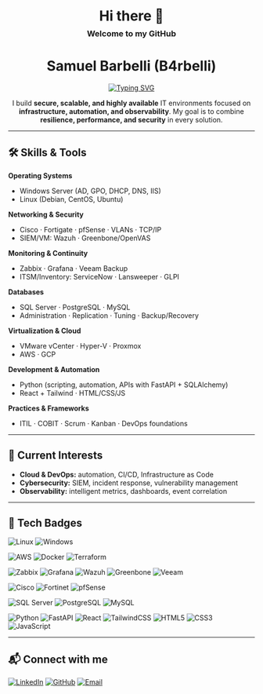 <!-- HEADER -->
<div align="center">

<h1>Hi there 👋</h1>
<h3 style="margin-top:-10px;">Welcome to my GitHub</h3>

# Samuel Barbelli (B4rbelli)

[![Typing SVG](https://readme-typing-svg.herokuapp.com?color=30A3DC&size=28&center=true&vCenter=true&width=800&lines=Infrastructure+%26+Cybersecurity+Analyst;Cloud+%26+DevOps+Enthusiast;Secure%2C+Scalable+%26+Highly+Available+Environments)](https://git.io/typing-svg)

I build **secure, scalable, and highly available** IT environments focused on **infrastructure, automation, and observability**. My goal is to combine **resilience, performance, and security** in every solution.

</div>

---

## 🛠️ Skills & Tools

**Operating Systems**
- Windows Server (AD, GPO, DHCP, DNS, IIS)
- Linux (Debian, CentOS, Ubuntu)

**Networking & Security**
- Cisco · Fortigate · pfSense · VLANs · TCP/IP
- SIEM/VM: Wazuh · Greenbone/OpenVAS

**Monitoring & Continuity**
- Zabbix · Grafana · Veeam Backup
- ITSM/Inventory: ServiceNow · Lansweeper · GLPI

**Databases**
- SQL Server · PostgreSQL · MySQL
- Administration · Replication · Tuning · Backup/Recovery

**Virtualization & Cloud**
- VMware vCenter · Hyper-V · Proxmox
- AWS · GCP

**Development & Automation**
- Python (scripting, automation, APIs with FastAPI + SQLAlchemy)
- React + Tailwind · HTML/CSS/JS

**Practices & Frameworks**
- ITIL · COBIT · Scrum · Kanban · DevOps foundations

---

## 🚀 Current Interests
- **Cloud & DevOps:** automation, CI/CD, Infrastructure as Code  
- **Cybersecurity:** SIEM, incident response, vulnerability management  
- **Observability:** intelligent metrics, dashboards, event correlation  

---

## 🧰 Tech Badges

<!-- Core Platforms -->
![Linux](https://img.shields.io/badge/Linux-000?style=for-the-badge&logo=linux&logoColor=FCC624)
![Windows](https://img.shields.io/badge/Windows-0078D6?style=for-the-badge&logo=windows&logoColor=white)

<!-- Cloud / IaC / Containers -->
![AWS](https://img.shields.io/badge/AWS-232F3E?style=for-the-badge&logo=amazon-aws&logoColor=white)
![Docker](https://img.shields.io/badge/Docker-2496ED?style=for-the-badge&logo=docker&logoColor=white)
![Terraform](https://img.shields.io/badge/Terraform-623CE4?style=for-the-badge&logo=terraform&logoColor=white)

<!-- Monitoring / Security -->
![Zabbix](https://img.shields.io/badge/Zabbix-CC0000?style=for-the-badge&logo=zabbix&logoColor=white)
![Grafana](https://img.shields.io/badge/Grafana-F46800?style=for-the-badge&logo=grafana&logoColor=white)
![Wazuh](https://img.shields.io/badge/Wazuh-0052CC?style=for-the-badge&logoColor=white)
![Greenbone](https://img.shields.io/badge/Greenbone-00A95C?style=for-the-badge&logoColor=white)
![Veeam](https://img.shields.io/badge/Veeam-00B336?style=for-the-badge&logo=veeam&logoColor=white)

<!-- Networking -->
![Cisco](https://img.shields.io/badge/Cisco-1BA0D7?style=for-the-badge&logo=cisco&logoColor=white)
![Fortinet](https://img.shields.io/badge/Fortinet-EE3124?style=for-the-badge&logo=fortinet&logoColor=white)
![pfSense](https://img.shields.io/badge/pfSense-212121?style=for-the-badge&logoColor=white)

<!-- Databases -->
![SQL Server](https://img.shields.io/badge/SQL%20Server-CC2927?style=for-the-badge&logo=microsoftsqlserver&logoColor=white)
![PostgreSQL](https://img.shields.io/badge/PostgreSQL-336791?style=for-the-badge&logo=postgresql&logoColor=white)
![MySQL](https://img.shields.io/badge/MySQL-4479A1?style=for-the-badge&logo=mysql&logoColor=white)

<!-- Dev / Frontend -->
![Python](https://img.shields.io/badge/Python-3776AB?style=for-the-badge&logo=python&logoColor=white)
![FastAPI](https://img.shields.io/badge/FastAPI-05998B?style=for-the-badge&logo=fastapi&logoColor=white)
![React](https://img.shields.io/badge/React-20232A?style=for-the-badge&logo=react&logoColor=61DAFB)
![TailwindCSS](https://img.shields.io/badge/Tailwind-06B6D4?style=for-the-badge&logo=tailwindcss&logoColor=white)
![HTML5](https://img.shields.io/badge/HTML-EB5E28?style=for-the-badge&logo=html5&logoColor=white)
![CSS3](https://img.shields.io/badge/CSS-1572B6?style=for-the-badge&logo=css3&logoColor=white)
![JavaScript](https://img.shields.io/badge/JavaScript-323330?style=for-the-badge&logo=javascript&logoColor=F7DF1E)

---

## 📬 Connect with me

[![LinkedIn](https://img.shields.io/badge/LinkedIn-0A66C2?style=for-the-badge&logo=linkedin&logoColor=white)](https://www.linkedin.com/in/samuelbarbelli/)
[![GitHub](https://img.shields.io/badge/GitHub-000?style=for-the-badge&logo=github&logoColor=white)](https://github.com/B4rbelli)
[![Email](https://img.shields.io/badge/Email-0078D4?style=for-the-badge&logo=microsoftoutlook&logoColor=white)](mailto:samuelbarbelli@hotmail.com)

